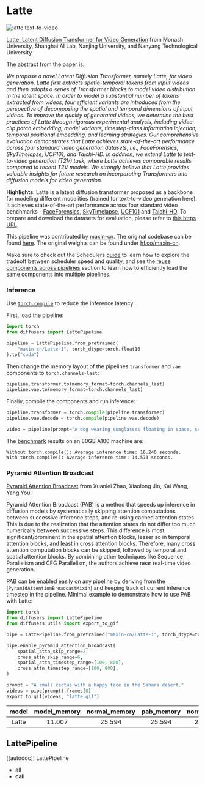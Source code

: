 <!-- # Copyright 2024 The HuggingFace Team. All rights reserved.
#
# Licensed under the Apache License, Version 2.0 (the "License");
# you may not use this file except in compliance with the License.
# You may obtain a copy of the License at
#
#     http://www.apache.org/licenses/LICENSE-2.0
#
# Unless required by applicable law or agreed to in writing, software
# distributed under the License is distributed on an "AS IS" BASIS,
# WITHOUT WARRANTIES OR CONDITIONS OF ANY KIND, either express or implied.
# See the License for the specific language governing permissions and
# limitations under the License. -->

# Latte

![latte text-to-video](https://github.com/Vchitect/Latte/blob/52bc0029899babbd6e9250384c83d8ed2670ff7a/visuals/latte.gif?raw=true)

[Latte: Latent Diffusion Transformer for Video Generation](https://huggingface.co/papers/2401.03048) from Monash University, Shanghai AI Lab, Nanjing University, and Nanyang Technological University.

The abstract from the paper is:

*We propose a novel Latent Diffusion Transformer, namely Latte, for video generation. Latte first extracts spatio-temporal tokens from input videos and then adopts a series of Transformer blocks to model video distribution in the latent space. In order to model a substantial number of tokens extracted from videos, four efficient variants are introduced from the perspective of decomposing the spatial and temporal dimensions of input videos. To improve the quality of generated videos, we determine the best practices of Latte through rigorous experimental analysis, including video clip patch embedding, model variants, timestep-class information injection, temporal positional embedding, and learning strategies. Our comprehensive evaluation demonstrates that Latte achieves state-of-the-art performance across four standard video generation datasets, i.e., FaceForensics, SkyTimelapse, UCF101, and Taichi-HD. In addition, we extend Latte to text-to-video generation (T2V) task, where Latte achieves comparable results compared to recent T2V models. We strongly believe that Latte provides valuable insights for future research on incorporating Transformers into diffusion models for video generation.*

**Highlights**: Latte is a latent diffusion transformer proposed as a backbone for modeling different modalities (trained for text-to-video generation here). It achieves state-of-the-art performance across four standard video benchmarks - [FaceForensics](https://arxiv.org/abs/1803.09179), [SkyTimelapse](https://arxiv.org/abs/1709.07592), [UCF101](https://arxiv.org/abs/1212.0402) and [Taichi-HD](https://arxiv.org/abs/2003.00196). To prepare and download the datasets for evaluation, please refer to [this https URL](https://github.com/Vchitect/Latte/blob/main/docs/datasets_evaluation.md).

This pipeline was contributed by [maxin-cn](https://github.com/maxin-cn). The original codebase can be found [here](https://github.com/Vchitect/Latte). The original weights can be found under [hf.co/maxin-cn](https://huggingface.co/maxin-cn).

<Tip>

Make sure to check out the Schedulers [guide](../../using-diffusers/schedulers.md) to learn how to explore the tradeoff between scheduler speed and quality, and see the [reuse components across pipelines](../../using-diffusers/loading.md#reuse-a-pipeline) section to learn how to efficiently load the same components into multiple pipelines.

</Tip>

### Inference

Use [`torch.compile`](https://huggingface.co/docs/diffusers/main/en/tutorials/fast_diffusion#torchcompile) to reduce the inference latency.

First, load the pipeline:

```python
import torch
from diffusers import LattePipeline

pipeline = LattePipeline.from_pretrained(
	"maxin-cn/Latte-1", torch_dtype=torch.float16
).to("cuda")
```

Then change the memory layout of the pipelines `transformer` and `vae` components to `torch.channels-last`:

```python
pipeline.transformer.to(memory_format=torch.channels_last)
pipeline.vae.to(memory_format=torch.channels_last)
```

Finally, compile the components and run inference:

```python
pipeline.transformer = torch.compile(pipeline.transformer)
pipeline.vae.decode = torch.compile(pipeline.vae.decode)

video = pipeline(prompt="A dog wearing sunglasses floating in space, surreal, nebulae in background").frames[0]
```

The [benchmark](https://gist.github.com/a-r-r-o-w/4e1694ca46374793c0361d740a99ff19) results on an 80GB A100 machine are:

```
Without torch.compile(): Average inference time: 16.246 seconds.
With torch.compile(): Average inference time: 14.573 seconds.
```

### Pyramid Attention Broadcast

[Pyramid Attention Broadcast](https://huggingface.co/papers/2408.12588) from Xuanlei Zhao, Xiaolong Jin, Kai Wang, Yang You.

Pyramid Attention Broadcast (PAB) is a method that speeds up inference in diffusion models by systematically skipping attention computations between successive inference steps, and re-using cached attention states. This is due to the realization that the attention states do not differ too much numerically between successive steps. This difference is most significant/prominent in the spatial attention blocks, lesser so in temporal attention blocks, and least in cross attention blocks. Therefore, many cross attention computation blocks can be skipped, followed by temporal and spatial attention blocks. By combining other techniques like Sequence Parallelism and CFG Parallelism, the authors achieve near real-time video generation.

PAB can be enabled easily on any pipeline by deriving from the [`PyramidAttentionBroadcastMixin`] and keeping track of current inference timestep in the pipeline. Minimal example to demonstrate how to use PAB with Latte:

```python
import torch
from diffusers import LattePipeline
from diffusers.utils import export_to_gif

pipe = LattePipeline.from_pretrained("maxin-cn/Latte-1", torch_dtype=torch.float16)

pipe.enable_pyramid_attention_broadcast(
    spatial_attn_skip_range=2,
    cross_attn_skip_range=6,
    spatial_attn_timestep_range=[100, 800],
    cross_attn_timestep_range=[100, 800],
)

prompt = "A small cactus with a happy face in the Sahara desert."
videos = pipe(prompt).frames[0]
export_to_gif(videos, "latte.gif")
```

|      model |   model_memory |   normal_memory |   pab_memory |   normal_time |   pab_time |   speedup |
|:----------:|:--------------:|:---------------:|:------------:|:-------------:|:----------:|:---------:|
|      Latte |         11.007 |          25.594 |       25.594 |        28.026 |     24.073 |     1.164 |

## LattePipeline

[[autodoc]] LattePipeline
  - all
  - __call__
